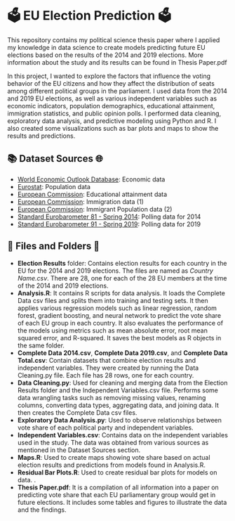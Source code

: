 <html lang="en">
<head>

</head>
<body>

<h1>🗳️ EU Election Prediction 🗳️</h1>

<p>This repository contains my political science thesis paper where I applied my knowledge in data science to create models predicting future EU elections based on the results of the 2014 and 2019 elections. More information about the study and its results can be found in Thesis Paper.pdf </p>

<p>In this project, I wanted to explore the factors that influence the voting behavior of the EU citizens and how they affect the distribution of seats among different political groups in the parliament. I used data from the 2014 and 2019 EU elections, as well as various independent variables such as economic indicators, population demographics, educational attainment, immigration statistics, and public opinion polls. I performed data cleaning, exploratory data analysis, and predictive modeling using Python and R. I also created some visualizations such as bar plots and maps to show the results and predictions.</p>

<h2>📚 Dataset Sources 🌐</h2>
<ul>
    <li><a href="https://www.imf.org/en/Publications/WEO/weo-database/2022/April">World Economic Outlook Database</a>: Economic data</li>
    <li><a href="https://ec.europa.eu/eurostat/databrowser/view/tps00010/default/table?lang=en">Eurostat</a>: Population data</li>
    <li><a href="https://ec.europa.eu/eurostat/databrowser/view/MIGR_IMM12PRV__custom_3387909/default/table?lang=en">European Commission</a>: Educational attainment data</li>
    <li><a href="https://ec.europa.eu/eurostat/databrowser/view/MIGR_IMM12PRV__custom_3387909/default/table?lang=en">European Commission</a>: Immigration data (1)</li>
    <li><a href="https://ec.europa.eu/eurostat/databrowser/view/LFST_RIMGPCGA__custom_3387949/default/table?lang=en">European Commission</a>: Immigrant Population data (2)</li>
    <li><a href="https://europa.eu/eurobarometer/surveys/detail/2040">Standard Eurobarometer 81 - Spring 2014</a>: Polling data for 2014</li>
    <li><a href="https://europa.eu/eurobarometer/surveys/detail/2253">Standard Eurobarometer 91 - Spring 2019</a>: Polling data for 2019</li>
</ul>

<h2>📁 Files and Folders 📂</h2>
<ul>
    <li><strong>Election Results</strong> folder: Contains election results for each country in the EU for the 2014 and 2019 elections. The files are named as <em>Country Name.csv</em>. There are 28, one for each of the 28 EU members at the time of the 2014 and 2019 elections.</li>
    <li><strong>Analysis.R</strong>: It contains R scripts for data analysis. It loads the Complete Data csv files and splits them into training and testing sets. It then applies various regression models such as linear regression, random forest, gradient boosting, and neural network to predict the vote share of each EU group in each country. It also evaluates the performance of the models using metrics such as mean absolute error, root mean squared error, and R-squared. It saves the best models as R objects in the same folder.</li>
    <li><strong>Complete Data 2014.csv</strong>, <strong>Complete Data 2019.csv</strong>, and <strong>Complete Data Total.csv</strong>: Contain datasets that combine election results and independent variables. They were created by running the Data Cleaning.py file. Each file has 28 rows, one for each country.</li>
    <li><strong>Data Cleaning.py</strong>: Used for cleaning and merging data from the Election Results folder and the Independent Variables.csv file. Performs some data wrangling tasks such as removing missing values, renaming columns, converting data types, aggregating data, and joining data. It then creates the Complete Data csv files.</li>
    <li><strong>Exploratory Data Analysis.py</strong>: Used to observe relationships between vote share of each political party and independent variables. </li>
    <li><strong>Independent Variables.csv</strong>: Contains data on the independent variables used in the study. The data was obtained from various sources as mentioned in the Dataset Sources section.</li>
    <li><strong>Maps.R</strong>: Used to create maps showing vote share based on actual election results and predictions from models found in Analysis.R.</li>
    <li><strong>Residual Bar Plots.R</strong>: Used to create residual bar plots for models on data. .</li>
    <li><strong>Thesis Paper.pdf</strong>: It is a compilation of all information into a paper on predicting vote share that each EU parliamentary group would get in future elections. It includes some tables and figures to illustrate the data and the findings.</li>
</ul>

</body>
</html>
